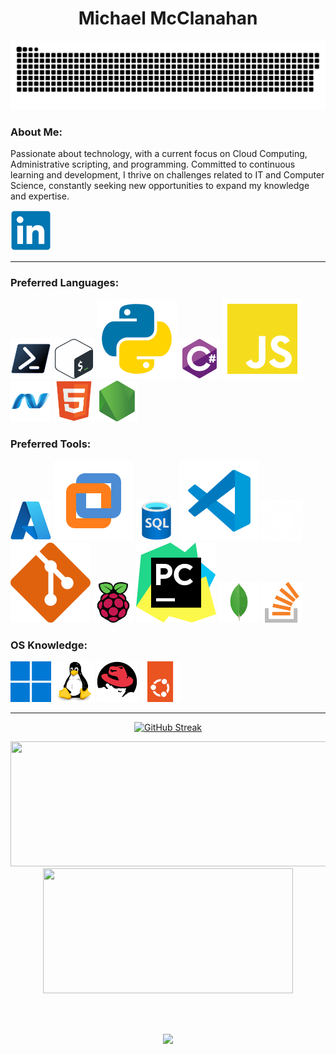 <h1 align="center" font-size="30px" color="Blue" font-weight="bold">
    Michael McClanahan
</h1>



<p align="center">
    <img width="1000" src="assets/github-snake.svg" alt="snake"/>
</p>

### About Me:

<p align="left">
    Passionate about technology, with a current focus on Cloud Computing, Administrative scripting, and programming. Committed to continuous learning and development, I thrive on
    challenges related to IT and Computer Science, constantly seeking new opportunities to expand my knowledge and expertise. 
</p>

[<img src="https://github.com/devicons/devicon/blob/master/icons/linkedin/linkedin-original.svg?logo=linkedin&logoColor=white" width="65" height="65">](https://www.linkedin.com/in/michael-mcclanahan-mcp-11b79223a/)


---

### Preferred Languages:

<div>
    <img src="https://github.com/devicons/devicon/blob/master/icons/powershell/powershell-original.svg" width="65" height="65" alt="">
    <img src="https://github.com/mcclanahanmp/mcclanahanmp/blob/main/assets/bash.svg" width="65" height="65" alt="">
    <img src="https://github.com/mcclanahanmp/mcclanahanmp/blob/main/assets/Python.svg" alt="">
    <img src="https://github.com/devicons/devicon/blob/master/icons/csharp/csharp-original.svg" width="65" height="65" alt="">
    <img src="https://github.com/mcclanahanmp/mcclanahanmp/blob/main/assets/JavaScript.svg" alt="">
    <img src="https://github.com/devicons/devicon/blob/master/icons/dot-net/dot-net-original.svg" width="65" height="65" alt="">
    <img src="https://github.com/devicons/devicon/blob/master/icons/html5/html5-original.svg" width="65" height="65" alt="">
    <img src="https://github.com/devicons/devicon/blob/master/icons/nodejs/nodejs-original.svg" width="65" height="65" alt="">
</div>

### Preferred Tools:

<div>
    <img src="https://github.com/devicons/devicon/blob/master/icons/azure/azure-original.svg" width="65" height="65" alt="">
    <img src="https://github.com/mcclanahanmp/mcclanahanmp/blob/main/assets/VMware.svg" alt="">
    <img src="https://github.com/devicons/devicon/blob/master/icons/azuresqldatabase/azuresqldatabase-original.svg" width="65" height="65" alt="">
    <img src="https://github.com/mcclanahanmp/mcclanahanmp/blob/main/assets/vsCode.svg" alt="">
    <img src="https://github.com/mcclanahanmp/mcclanahanmp/blob/main/assets/GitHub.svg" width="65" height="65" alt="">
    <img src="https://github.com/mcclanahanmp/mcclanahanmp/blob/main/assets/Git.svg" alt="">
    <img src="https://github.com/devicons/devicon/blob/master/icons/raspberrypi/raspberrypi-original.svg" width="65" height="65" alt="">
    <img src="https://github.com/mcclanahanmp/mcclanahanmp/blob/main/assets/Pycharm.svg" alt="">
    <img src="https://github.com/devicons/devicon/blob/master/icons/mongodb/mongodb-original.svg" width="65" height="65" alt="">
    <img src="https://github.com/devicons/devicon/blob/master/icons/stackoverflow/stackoverflow-original.svg" width="65" height="65" alt="">
    
</div>

### OS Knowledge:

<div>
    <img src="https://github.com/devicons/devicon/blob/master/icons/windows11/windows11-original.svg" width="65" height="65" alt="">
    <img src="https://github.com/devicons/devicon/blob/master/icons/linux/linux-original.svg" width="65" height="65" alt="">
    <img src="https://github.com/devicons/devicon/blob/master/icons/redhat/redhat-original.svg" width="65" height="65" alt="">
    <img src="https://github.com/devicons/devicon/blob/master/icons/ubuntu/ubuntu-original.svg" width="65" height="65" alt="">
</div>

---

<!-- GitHub Readme Streak Stats - https://github.com/DenverCoder1/github-readme-streak-stats -->
<p align="center">
    <a href="https://git.io/streak-stats"><img src="https://streak-stats.demolab.com?user=mcclanahanmp&theme=dark&date_format=j%20M%5B%20Y%5D" alt="GitHub Streak" /></a>
</p>

<p align="center">
    <img width="600" height="200" src="https://github-readme-stats.vercel.app/api?username=mcclanahanmp&show_icons=true&theme=vision-friendly-dark">
    <img width="400" height="200" src="https://github-readme-stats.vercel.app/api/top-langs/?username=mcclanahanmp&size_weight=0.15&count_weight=0.5&layout=compact&theme=vision-friendly-dark">
</p>

<div id="header" align="center">
    <img src="https://komarev.com/ghpvc/?username=mcclanahanmp&style=for-the-badge&color=orange" alt=""/>
</div>

<div align="center">
    <img src="https://profile-counter.glitch.me/{mcclanahanmp}/count.svg" alt=""/>
</div>

<p align="center">
    <img src="https://capsule-render.vercel.app/api?type=waving&color=gradient&height=100&section=footer"/>
</p>



<!--
**mcclanahanmp/mcclanahanmp** is a ✨ _special_ ✨ repository because its `README.md` (this file) appears on your GitHub profile.

Here are some ideas to get you started:

- 🔭 I’m currently working on ...
- 🌱 I’m currently learning ...
- 👯 I’m looking to collaborate on ...
- 🤔 I’m looking for help with ...
- 💬 Ask me about ...
- 📫 How to reach me: ...
- 😄 Pronouns: ...
- ⚡ Fun fact: ...
-->
